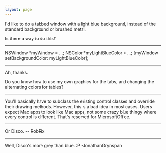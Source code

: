 ```yaml
---
layout: page
---
```


I'd like to do a tabbed window with a light blue background, instead of the standard background or brushed metal.

Is there a way to do this?

----

    
NSWindow *myWindow = ...;
NSColor *myLightBlueColor = ...;
[myWindow setBackgroundColor: myLightBlueColor];


----
Ah, thanks.

Do you know how to use my own graphics for the tabs, and changing the alternating colors for tables?

----

You'll basically have to subclass the existing control classes and override their drawing methods. However, this is a bad idea in most cases. Users expect Mac apps to look like Mac apps, not some crazy blue thingy where every control is different. That's reserved for MicrosoftOffice.

----

Or Disco. -- RobRix

----

Well, Disco's more grey than blue. :P -JonathanGrynspan
